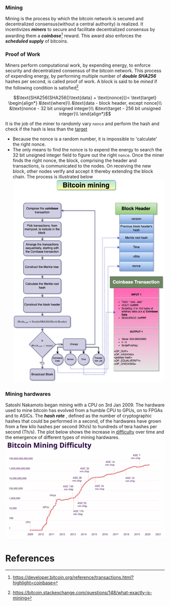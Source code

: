 ### Mining
Mining is the process by which the bitcoin network is secured and decentralized consensus(without a central authority) is realized. It incentivizes ***miners*** to secure and facilitate decentralized consensus by awarding them a ***coinbase***[^1] reward. This award also enforces the ***scheduled supply*** of bitcoins. 

### Proof of Work
Miners perform computational work, by expending energy, to enforce security and decentralized consensus of the bitcoin network. This process of expending energy, by performing multiple number of ***double SHA256*** hashes per second, is called proof of work. 
A block is said to be *mined* if the following condition is satisfied[^2]<br>
```math
\text{SHA256(SHA256(}\text{data} + \text{nonce}))< \text{target}
\begin{align*}
&\text{where}\\
&\text{data - block header, except nonce}\\
&\text{nonce - 32 bit unsigned integer}\\
&\text{target - 256 bit unsigned integer}\\
\end{align*}
```
It is the job of the miner to randomly vary `nonce` and perform the hash and check if the hash is less than the [target](../Network/Target%20and%20Difficulty.md)
- Because the nonce is a random number, it is impossible to 'calculate' the right nonce. 
- The only means to find the nonce is to expend the energy to search the 32 bit unsigned integer field to figure out the right `nonce`. 
Once the miner finds the right nonce, the block, comprising the header and transactions, is communicated to the nodes. On receiving the new block, other nodes verify and accept it thereby extending the block chain. The process is illustrated below <br>
![](images/mining.jpg)
### Mining hardwares
Satoshi Nakamoto began mining with a CPU on 3rd Jan 2009. The hardware used to mine bitcoin has evolved from a humble CPU to GPUs, on to FPGAs and to ASICs. The ***hash rate*** , defined as the number of cryptographic hashes that could be performed in a second, of the hardwares have grown from a few kilo hashes per second (Kh/s) to hundreds of tera hashes per second (Th/s). The plot below shows the increase in [difficulty](../Network/Target%20and%20Difficulty.md) over time and the emergence of different types of mining hardwares. <br> 
![](images/bitcoin-mining-difficulty-3605390494.png)
# References

[^1]: https://developer.bitcoin.org/reference/transactions.html?highlight=coinbase
[^2]:  https://bitcoin.stackexchange.com/questions/148/what-exactly-is-mining
